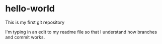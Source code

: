 # hello-world
This is my first git repository

I'm typing in an edit to my readme file so that I understand how branches and commit works.

